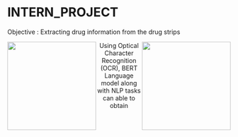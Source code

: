 # INTERN_PROJECT
Objective : Extracting drug information from the drug strips




<img align="left" width="200" height="200" src="https://github.com/mugesh201/INTERN_PROJECT/assets/140939505/9be838a3-bb6f-4b7a-abd9-2dba1a2b90d6">

<img align="right" width="200" height="200" src="https://github.com/mugesh201/INTERN_PROJECT/assets/140939505/5b6593e6-073f-4fc1-88cd-2e7be699802e">


<p align="center">Using Optical Character Recognition (OCR),  BERT Language model along with NLP tasks can able to obtain 
</p>








